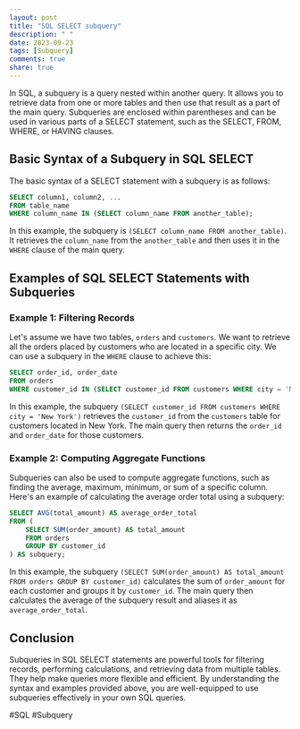 ```yaml
---
layout: post
title: "SQL SELECT subquery"
description: " "
date: 2023-09-23
tags: [Subquery]
comments: true
share: true
---
```


In SQL, a subquery is a query nested within another query. It allows you to retrieve data from one or more tables and then use that result as a part of the main query. Subqueries are enclosed within parentheses and can be used in various parts of a SELECT statement, such as the SELECT, FROM, WHERE, or HAVING clauses.

## Basic Syntax of a Subquery in SQL SELECT

The basic syntax of a SELECT statement with a subquery is as follows:

```sql
SELECT column1, column2, ...
FROM table_name
WHERE column_name IN (SELECT column_name FROM another_table);
```

In this example, the subquery is `(SELECT column_name FROM another_table)`. It retrieves the `column_name` from the `another_table` and then uses it in the `WHERE` clause of the main query.

## Examples of SQL SELECT Statements with Subqueries

### Example 1: Filtering Records

Let's assume we have two tables, `orders` and `customers`. We want to retrieve all the orders placed by customers who are located in a specific city. We can use a subquery in the `WHERE` clause to achieve this:

```sql
SELECT order_id, order_date
FROM orders
WHERE customer_id IN (SELECT customer_id FROM customers WHERE city = 'New York');
```

In this example, the subquery `(SELECT customer_id FROM customers WHERE city = 'New York')` retrieves the `customer_id` from the `customers` table for customers located in New York. The main query then returns the `order_id` and `order_date` for those customers.

### Example 2: Computing Aggregate Functions

Subqueries can also be used to compute aggregate functions, such as finding the average, maximum, minimum, or sum of a specific column. Here's an example of calculating the average order total using a subquery:

```sql
SELECT AVG(total_amount) AS average_order_total
FROM (
    SELECT SUM(order_amount) AS total_amount
    FROM orders
    GROUP BY customer_id
) AS subquery;
```

In this example, the subquery `(SELECT SUM(order_amount) AS total_amount FROM orders GROUP BY customer_id)` calculates the sum of `order_amount` for each customer and groups it by `customer_id`. The main query then calculates the average of the subquery result and aliases it as `average_order_total`.

## Conclusion

Subqueries in SQL SELECT statements are powerful tools for filtering records, performing calculations, and retrieving data from multiple tables. They help make queries more flexible and efficient. By understanding the syntax and examples provided above, you are well-equipped to use subqueries effectively in your own SQL queries.

#SQL #Subquery